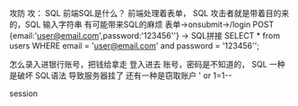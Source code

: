 攻防
攻： SQL 前端SQL是什么？
前端处理着表单， SQL 
攻击者就是带着目的来的，SQL 
输入字符串 有可能带来SQL的麻烦
表单->onsubmit->/login POST {email:'user@email.com',password:'123456''}
-> SQL拼接 
SELECT * from users WHERE email = 'user@email.com' and password = '123456'';

怎么录入进银行账号，把钱给拿走
登入进去 账号，密码是不知道的，
SQL 一种是破坏 SQL语法 导致服务器挂了
还有一种是窃取账户 ' or 1=1--

session